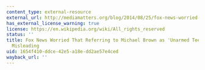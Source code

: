 ```yaml
---
content_type: external-resource
external_url: http://mediamatters.org/blog/2014/08/25/fox-news-worried-that-referring-to-michael-brow/200532
has_external_license_warning: true
license: https://en.wikipedia.org/wiki/All_rights_reserved
status: ''
title: Fox News Worried That Referring to Michael Brown as 'Unarmed Teen' Might be
  Misleading
uid: 1654f410-ddce-42e5-a18e-dd2ae57e4ced
wayback_url: ''
---
```

